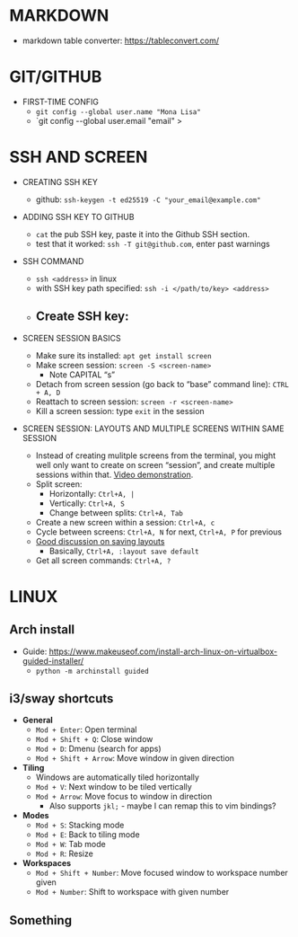 # MARKDOWN
* markdown table converter: https://tableconvert.com/

# GIT/GITHUB

- FIRST-TIME CONFIG
    - `git config --global user.name "Mona Lisa"`
    - `git config --global user.email "email"  >


# SSH AND SCREEN 

- CREATING SSH KEY
    - github: `ssh-keygen -t ed25519 -C "your_email@example.com"`

- ADDING SSH KEY TO GITHUB
    - `cat` the pub SSH key, paste it into the Github SSH section. 
    - test that it worked: `ssh -T git@github.com`, enter past warnings

- SSH COMMAND
    - `ssh <address>` in linux
    - with SSH key path specified: `ssh -i </path/to/key> <address>`
    - Create SSH key:
        - 

- SCREEN SESSION BASICS
    - Make sure its installed: `apt get install screen`
    - Make screen session: `screen -S <screen-name>`
        - Note CAPITAL “s”
    - Detach from screen session (go back to “base” command line): `CTRL + A, D`
    - Reattach to screen session: `screen -r <screen-name>`
    - Kill a screen session: type `exit` in the session

- SCREEN SESSION: LAYOUTS AND MULTIPLE SCREENS WITHIN SAME SESSION
    - Instead of creating mulitple screens from the terminal, you might well only want to create on screen “session”, and create multiple sessions within that. [Video demonstration](https://www.youtube.com/watch?v=Mw6QvsChxo4).
    - Split screen:
        - Horizontally: `Ctrl+A, |`
        - Vertically: `Ctrl+A, S`
        - Change between splits: `Ctrl+A, Tab`
    - Create a new screen within a session: `Ctrl+A, c`
    - Cycle between screens: `Ctrl+A, N` for next, `Ctrl+A, P` for previous
    - [Good discussion on saving layouts](https://superuser.com/questions/687348/how-to-persist-gnu-screen-layout-after-restart)
        - Basically, `Ctrl+A, :layout save default`
    - Get all screen commands: `Ctrl+A, ?`

# LINUX


## Arch install

- Guide: https://www.makeuseof.com/install-arch-linux-on-virtualbox-guided-installer/
    - `python -m archinstall guided` 

## i3/sway shortcuts

- **General**
    - `Mod + Enter`: Open terminal
    - `Mod + Shift + Q`: Close window
    - `Mod + D`: Dmenu (search for apps)
    - `Mod + Shift + Arrow`: Move window in given direction
- **Tiling**
    - Windows are automatically tiled horizontally
    - `Mod + V`: Next window to be tiled vertically
    - `Mod + Arrow`: Move focus to window in direction
        - Also supports `jkl;` - maybe I can remap this to vim bindings? 
- **Modes**
    - `Mod + S`: Stacking mode
    - `Mod + E`: Back to tiling mode       
    - `Mod + W`: Tab mode
    - `Mod + R`: Resize
- **Workspaces**
    - `Mod + Shift + Number`: Move focused window to workspace number given
    - `Mod + Number`: Shift to workspace with given number   


## Something